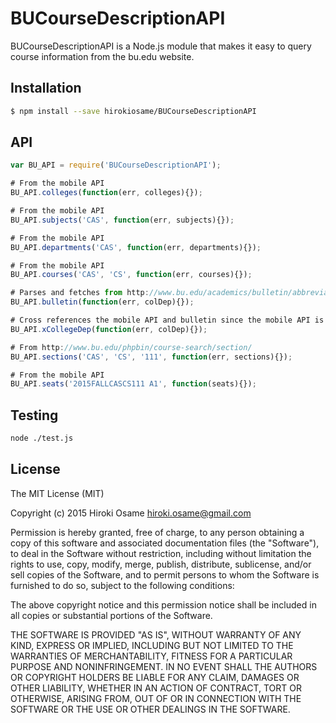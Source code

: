 # BUCourseDescriptionAPI

BUCourseDescriptionAPI is a Node.js module that makes it easy to query course information from the bu.edu website.

## Installation
```sh
$ npm install --save hirokiosame/BUCourseDescriptionAPI
```


## API
```js
var BU_API = require('BUCourseDescriptionAPI');

# From the mobile API
BU_API.colleges(function(err, colleges){});

# From the mobile API
BU_API.subjects('CAS', function(err, subjects){});

# From the mobile API
BU_API.departments('CAS', function(err, departments){});

# From the mobile API
BU_API.courses('CAS', 'CS', function(err, courses){});

# Parses and fetches from http://www.bu.edu/academics/bulletin/abbreviations-and-symbols/
BU_API.bulletin(function(err, colDep){});

# Cross references the mobile API and bulletin since the mobile API is outdated
BU_API.xCollegeDep(function(err, colDep){});

# From http://www.bu.edu/phpbin/course-search/section/
BU_API.sections('CAS', 'CS', '111', function(err, sections){});

# From the mobile API
BU_API.seats('2015FALLCASCS111 A1', function(seats){});
```


## Testing

```sh
node ./test.js
```


## License
The MIT License (MIT)

Copyright (c) 2015 Hiroki Osame <hiroki.osame@gmail.com>

Permission is hereby granted, free of charge, to any person obtaining a copy
of this software and associated documentation files (the "Software"), to deal
in the Software without restriction, including without limitation the rights
to use, copy, modify, merge, publish, distribute, sublicense, and/or sell
copies of the Software, and to permit persons to whom the Software is
furnished to do so, subject to the following conditions:

The above copyright notice and this permission notice shall be included in all
copies or substantial portions of the Software.

THE SOFTWARE IS PROVIDED "AS IS", WITHOUT WARRANTY OF ANY KIND, EXPRESS OR
IMPLIED, INCLUDING BUT NOT LIMITED TO THE WARRANTIES OF MERCHANTABILITY,
FITNESS FOR A PARTICULAR PURPOSE AND NONINFRINGEMENT. IN NO EVENT SHALL THE
AUTHORS OR COPYRIGHT HOLDERS BE LIABLE FOR ANY CLAIM, DAMAGES OR OTHER
LIABILITY, WHETHER IN AN ACTION OF CONTRACT, TORT OR OTHERWISE, ARISING FROM,
OUT OF OR IN CONNECTION WITH THE SOFTWARE OR THE USE OR OTHER DEALINGS IN THE
SOFTWARE.
